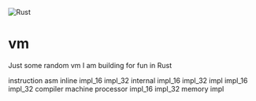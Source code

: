 ![Rust](https://github.com/SamJBarney/vm/workflows/Rust/badge.svg)
# vm
Just some random vm I am building for fun in Rust

instruction
  asm
    inline
      impl_16
      impl_32
    internal
      impl_16
      impl_32
  impl
    impl_16
    impl_32
compiler
machine
  processor
    impl_16
    impl_32
  memory
  impl
